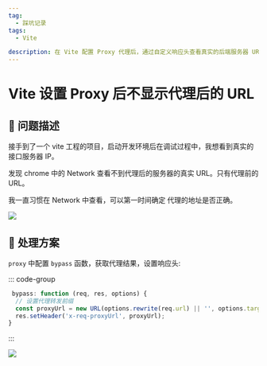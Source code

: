 ```yaml
---
tag:
  - 踩坑记录
tags:
  - Vite

description: 在 Vite 配置 Proxy 代理后，通过自定义响应头查看真实的后端服务器 URL。
---
```


# Vite 设置 Proxy 后不显示代理后的 URL

## 🔎 问题描述

接手到了一个 vite 工程的项目，启动开发环境后在调试过程中，我想看到真实的接口服务器 IP。

发现 chrome 中的 Network 查看不到代理后的服务器的真实 URL。只有代理前的 URL。

我一直习惯在 Network 中查看，可以第一时间确定 代理的地址是否正确。

![](http://images.qiuyouyou.cn/notes/proxy-real-url-example-01.png)

## 🔎 处理方案

`proxy` 中配置 `bypass` 函数，获取代理结果，设置响应头:

::: code-group

```js
 bypass: function (req, res, options) {
  // 设置代理转发前缀
  const proxyUrl = new URL(options.rewrite(req.url) || '', options.target)?.href || '';
  res.setHeader('x-req-proxyUrl', proxyUrl);
}
```

:::

![](http://images.qiuyouyou.cn/notes/proxy-real-url-example-02.png)
